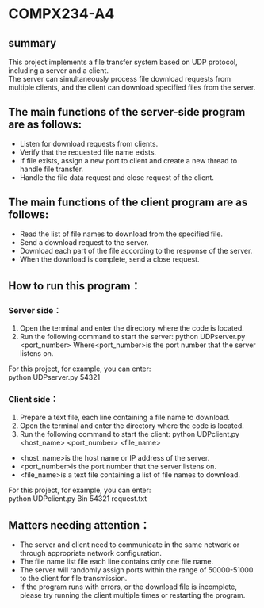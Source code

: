 # COMPX234-A4
## summary
This project implements a file transfer system based on UDP protocol, including a server and a client.  
The server can simultaneously process file download requests from multiple clients, and the client can download specified files from the server.  
## The main functions of the server-side program are as follows:
- Listen for download requests from clients.
- Verify that the requested file name exists.
- If file exists, assign a new port to client and create a new thread to handle file transfer.
- Handle the file data request and close request of the client.
## The main functions of the client program are as follows:
- Read the list of file names to download from the specified file.
- Send a download request to the server.
- Download each part of the file according to the response of the server.
- When the download is complete, send a close request.
## How to run this program：
### Server side：
1. Open the terminal and enter the directory where the code is located.
2. Run the following command to start the server:
    python UDPserver.py <port_number>
Where<port_number>is the port number that the server listens on.  
  
For this project, for example, you can enter:  
    python UDPserver.py 54321
  
### Client side：
1. Prepare a text file, each line containing a file name to download.
2. Open the terminal and enter the directory where the code is located.
3. Run the following command to start the client:
    python UDPclient.py <host_name> <port_number> <file_name>
- <host_name>is the host name or IP address of the server.
- <port_number>is the port number that the server listens on.
- <file_name>is a text file containing a list of file names to download.
  
For this project, for example, you can enter:  
    python UDPclient.py Bin 54321 request.txt 
  
## Matters needing attention：
- The server and client need to communicate in the same network or through appropriate network configuration.
- The file name list file each line contains only one file name.
- The server will randomly assign ports within the range of 50000-51000 to the client for file transmission.
- If the program runs with errors, or the download file is incomplete, please try running the client multiple times or restarting the program.
